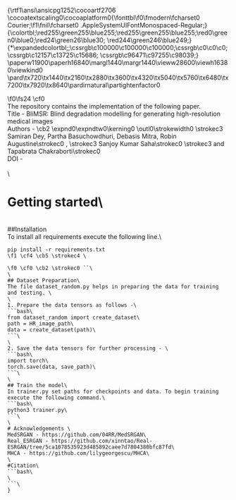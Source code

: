 {\rtf1\ansi\ansicpg1252\cocoartf2706
\cocoatextscaling0\cocoaplatform0{\fonttbl\f0\fmodern\fcharset0 Courier;\f1\fnil\fcharset0 .AppleSystemUIFontMonospaced-Regular;}
{\colortbl;\red255\green255\blue255;\red255\green255\blue255;\red0\green0\blue0;\red24\green26\blue30;
\red244\green246\blue249;}
{\*\expandedcolortbl;;\cssrgb\c100000\c100000\c100000;\cssrgb\c0\c0\c0;\cssrgb\c12157\c13725\c15686;
\cssrgb\c96471\c97255\c98039;}
\paperw11900\paperh16840\margl1440\margr1440\vieww28600\viewh16380\viewkind0
\pard\tx720\tx1440\tx2160\tx2880\tx3600\tx4320\tx5040\tx5760\tx6480\tx7200\tx7920\tx8640\pardirnatural\partightenfactor0

\f0\fs24 \cf0 \
The repository contains the implementation of the following paper.\
Title - BliMSR: Blind degradation modelling for generating high-resolution medical images\
Authors - \cb2 \expnd0\expndtw0\kerning0
\outl0\strokewidth0 \strokec3 Samiran Dey, Partha Basuchowdhuri, Debasis Mitra, Robin Augustine\strokec0 , \strokec3 Sanjoy Kumar Saha\strokec0  \strokec3 and Tapabrata Chakraborti\strokec0 \
DOI - \
\
\
# Getting started\
\
##Installation\
To install all requirements execute the following line.\
```bash\
pip install -r requirements.txt
\f1 \cf4 \cb5 \strokec4 \

\f0 \cf0 \cb2 \strokec0 ``\
\
## Dataset Preparation\
The file dataset_random.py helps in preparing the data for training and testing. \
\
1. Prepare the data tensors as follows -\
```bash\
from dataset_random import create_dataset\
path = HR_image_path\
data = create_dataset(path)\
```\
\
2. Save the data tensors for further processing - \
```bash\
import torch\
torch.save(data, save_path)\
```\
\
## Train the model\
In trainer.py set paths for checkpoints and data. To begin training execute the following command.\
```bash\
python3 trainer.py\
```\
\
# Acknowledgements \
MedSRGAN - https://github.com/04RR/MedSRGAN\
Real_ESRGAN - https://github.com/xinntao/Real-ESRGAN/tree/5ca1078535923d485892caee7d7804380bfc87fd\
MHCA - https://github.com/lilygeorgescu/MHCA\
\
#Citation\
```bash\
\
```\
}